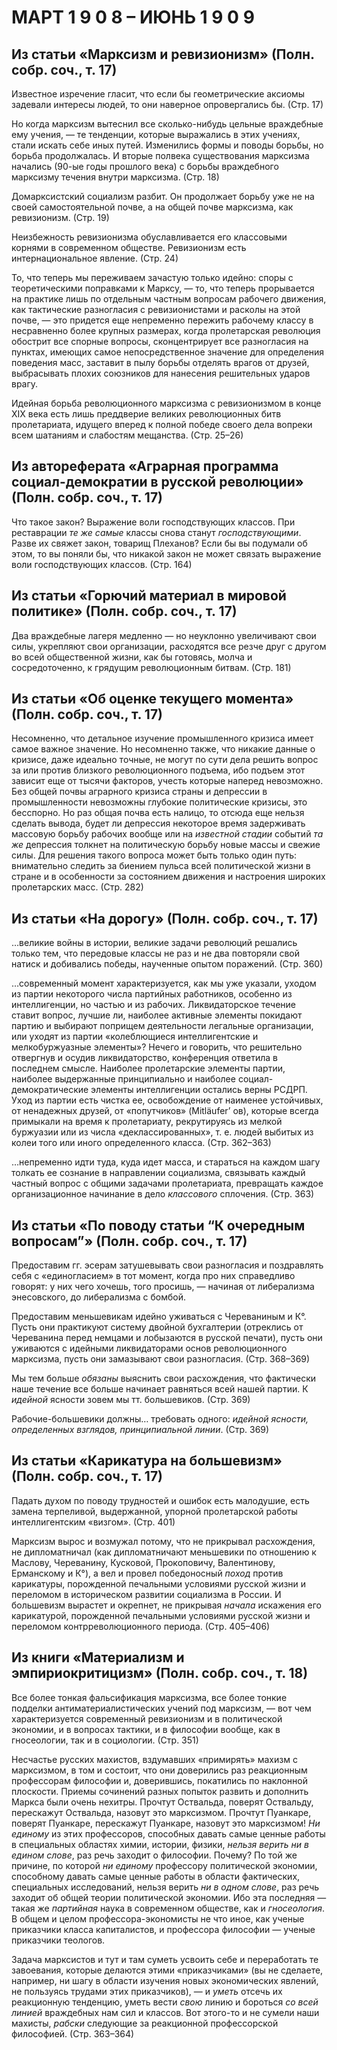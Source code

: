 # МАРТ 1 9 0 8 – ИЮНЬ 1 9 0 9

## Из статьи **«Марксизм и ревизионизм»** (Полн. собр. соч., т. 17)

Известное изречение гласит, что если бы геометрические аксиомы задевали интересы людей, то они наверное опровергались бы. (Стр. 17)

Но когда марксизм вытеснил все сколько-нибудь цельные враждебные ему учения, — те тенденции, которые выражались в этих учениях, стали искать себе иных путей. Изменились формы и поводы борьбы, но борьба продолжалась. И вторые полвека существования марксизма начались (90-ые годы прошлого века) с борьбы враждебного марксизму течения внутри марксизма. (Стр. 18)

Домарксистский социализм разбит. Он продолжает борьбу уже не на своей самостоятельной почве, а на общей почве марксизма, как ревизионизм. (Стр. 19)

Неизбежность ревизионизма обуславливается его классовыми корнями в современном обществе. Ревизионизм есть интернациональное явление. (Стр. 24)

То, что теперь мы переживаем зачастую только идейно: споры с теоретическими поправками к Марксу, — то, что теперь прорывается на практике лишь по отдельным частным вопросам рабочего движения, как тактические разногласия с ревизионистами и расколы на этой почве, — это придется еще непременно пережить рабочему классу в несравненно более крупных размерах, когда пролетарская революция обострит все спорные вопросы, сконцентрирует все разногласия на пунктах, имеющих самое непосредственное значение для определения поведения масс, заставит в пылу борьбы отделять врагов от друзей, выбрасывать плохих союзников для нанесения решительных ударов врагу.

Идейная борьба революционного марксизма с ревизионизмом в конце XIX века есть лишь преддверие великих революционных битв пролетариата, идущего вперед к полной победе своего дела вопреки всем шатаниям и слабостям мещанства. (Стр. 25–26)

## Из автореферата «Аграрная программа социал-демократии в русской революции» (Полн. собр. соч., т. 17)

Что такое закон? Выражение воли господствующих классов. При реставрации _те же самые_ классы снова станут _господствующими_. Разве их свяжет закон, товарищ Плеханов? Если бы вы подумали об этом, то вы поняли бы, что никакой закон не может связать выражение воли господствующих классов. (Стр. 164)

## Из статьи «Горючий материал в мировой политике» (Полн. собр. соч., т. 17)

Два враждебные лагеря медленно — но неуклонно увеличивают свои силы, укрепляют свои организации, расходятся все резче друг с другом во всей общественной жизни, как бы готовясь, молча и сосредоточенно, к грядущим революционным битвам. (Стр. 181)

## Из статьи **«Об оценке текущего момента»** (Полн. собр. соч., т. 17)

Несомненно, что детальное изучение промышленного кризиса имеет самое важное значение. Но несомненно также, что никакие данные о кризисе, даже идеально точные, не могут по сути дела решить вопрос за или против близкого революционного подъема, ибо подъем этот зависит еще от тысячи факторов, учесть которые наперед невозможно. Без общей почвы аграрного кризиса страны и депрессии в промышленности невозможны глубокие политические кризисы, это бесспорно. Но раз общая почва есть налицо, то отсюда еще нельзя сделать вывода, будет ли депрессия некоторое время задерживать массовую борьбу рабочих вообще или на _известной стадии_ событий _та же_ депрессия толкнет на политическую борьбу новые массы и свежие силы. Для решения такого вопроса может быть только один путь: внимательно следить за биением пульса всей политической жизни в стране и в особенности за состоянием движения и настроения широких пролетарских масс. (Стр. 282)

## Из статьи **«На дорогу»** (Полн. собр. соч., т. 17)

…великие войны в истории, великие задачи революций решались только тем, что передовые классы не раз и не два повторяли свой натиск и добивались победы, наученные опытом поражений. (Стр. 360)

…современный момент характеризуется, как мы уже указали, уходом из партии некоторого числа партийных работников, особенно из интеллигенции, но частью и из рабочих. Ликвидаторское течение ставит вопрос, лучшие ли, наиболее активные элементы покидают партию и выбирают поприщем деятельности легальные организации, или уходят из партии «колеблющиеся интеллигентские и мелкобуржуазные элементы»? Нечего и говорить, что решительно отвергнув и осудив ликвидаторство, конференция ответила в последнем смысле. Наиболее пролетарские элементы партии, наиболее выдержанные принципиально и наиболее социал-демократические элементы интеллигенции остались верны РСДРП. Уход из партии есть чистка ее, освобождение от наименее устойчивых, от ненадежных друзей, от «попутчиков» (Mitläufer’ ов), которые всегда примыкали на время к пролетариату, рекрутируясь из мелкой буржуазии или из числа «деклассированных», т. е. людей выбитых из колеи того или иного определенного класса. (Стр. 362–363)

…непременно идти туда, куда идет масса, и стараться на каждом шагу толкать ее сознание в направлении социализма, связывать каждый частный вопрос с общими задачами пролетариата, превращать каждое организационное начинание в дело _классового_ сплочения. (Стр. 363)

## Из статьи «По поводу статьи “К очередным вопросам”» (Полн. собр. соч., т. 17)

Предоставим гг. эсерам затушевывать свои разногласия и поздравлять себя с «единогласием» в тот момент, когда про них справедливо говорят: у них чего хочешь, того просишь, — начиная от либерализма энесовского, до либерализма с бомбой.

Предоставим меньшевикам идейно уживаться с Череваниным и К°. Пусть они практикуют систему двойной бухгалтерии (отреклись от Череванина перед немцами и лобызаются в русской печати), пусть они уживаются с идейными ликвидаторами основ революционного марксизма, пусть они замазывают свои разногласия. (Стр. 368–369)

Мы тем больше _обязаны_ выяснить свои расхождения, что фактически наше течение все больше начинает равняться всей нашей партии. К _идейной_ ясности зовем мы тт. большевиков. (Стр. 369)

Рабочие-большевики должны… требовать одного: _идейной ясности, определенных взглядов, принципиальной линии_. (Стр. 369)

## Из статьи **«Карикатура на большевизм»** (Полн. собр. соч., т. 17)

Падать духом по поводу трудностей и ошибок есть малодушие, есть замена терпеливой, выдержанной, упорной пролетарской работы интеллигентским «визгом». (Стр. 401)

Марксизм вырос и возмужал потому, что не прикрывал расхождения, не дипломатничал (как дипломатничают меньшевики по отношению к Маслову, Череванину, Кусковой, Прокоповичу, Валентинову, Ерманскому и К°), а вел и провел победоносный _поход_ против карикатуры, порожденной печальными условиями русской жизни и переломом в историческом развитии социализма в России. И большевизм вырастет и окрепнет, не прикрывая _начала_ искажения его карикатурой, порожденной печальными условиями русской жизни и переломом контрреволюционного периода. (Стр. 405–406)

## Из книги «Материализм и эмпириокритицизм» (Полн. собр. соч., т. 18)

Все более тонкая фальсификация марксизма, все более тонкие подделки антиматериалистических учений под марксизм, — вот чем характеризуется современный ревизионизм и в политической экономии, и в вопросах тактики, и в философии вообще, как в гносеологии, так и в социологии. (Стр. 351)

Несчастье русских махистов, вздумавших «примирять» махизм с марксизмом, в том и состоит, что они доверились раз реакционным профессорам философии и, доверившись, покатились по наклонной плоскости. Приемы сочинений разных попыток развить и дополнить Маркса были очень нехитры. Прочтут Оствальда, поверят Оствальду, перескажут Оствальда, назовут это марксизмом. Прочтут Пуанкаре, поверят Пуанкаре, перескажут Пуанкаре, назовут это марксизмом! _Ни единому_ из этих профессоров, способных давать самые ценные работы в специальных областях химии, истории, физики, _нельзя верить ни в едином слове_, раз речь заходит о философии. Почему? По той же причине, по которой _ни единому_ профессору политической экономии, способному давать самые ценные работы в области фактических, специальных исследований, нельзя верить _ни в одном слове_, раз речь заходит об общей теории политической экономии. Ибо эта последняя — такая же _партийная_ наука в современном обществе, как и _гносеология_. В общем и целом профессора-экономисты не что иное, как ученые приказчики класса капиталистов, и профессора философии — ученые приказчики теологов.

Задача марксистов и тут и там суметь усвоить себе и переработать те завоевания, которые делаются этими «приказчиками» (вы не сделаете, например, ни шагу в области изучения новых экономических явлений, не пользуясь трудами этих приказчиков), — и _уметь_ отсечь их реакционную тенденцию, уметь вести _свою_ линию и бороться _со всей линией_ враждебных нам сил и классов. Вот этого-то и не сумели наши махисты, _рабски_ следующие за реакционной профессорской философией. (Стр. 363–364)